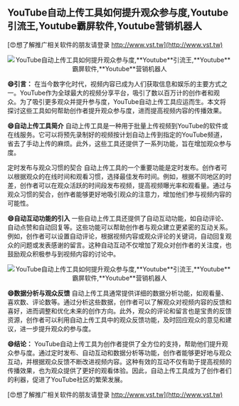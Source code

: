 ## **YouTube自动上传工具如何提升观众参与度,**Youtube**引流王,**Youtube**霸屏软件,**Youtube**营销机器人**

[😍想了解推广相关软件的朋友请登录 http://www.vst.tw](http://www.vst.tw)

 <center><img src="https://vst.tw/MP4/tuiguang/png/3.png" alt="YouTube自动上传工具如何提升观众参与度,**Youtube**引流王,**Youtube**霸屏软件,**Youtube**营销机器人"></center>

**😄引言：**
在当今数字化时代，视频内容已成为人们获取信息和娱乐的主要方式之一。YouTube作为全球最大的视频分享平台，吸引了数以百万计的创作者和观众。为了吸引更多观众并提升参与度，YouTube自动上传工具应运而生。本文将探讨这些工具如何帮助创作者提升观众参与度，进而提高视频内容的传播效果。

**😄自动上传工具简介**
自动上传工具是一种用于批量上传视频到YouTube的软件或在线服务。它可以将预先录制好的视频按计划自动上传到指定的YouTube频道，省去了手动上传的麻烦。此外，这些工具还提供了一系列功能，旨在增加观众参与度。

定时发布与观众习惯的契合
自动上传工具的一个重要功能是定时发布。创作者可以根据观众的在线时间和观看习惯，选择最佳发布时间。例如，根据不同地区的时差，创作者可以在观众活跃的时间段发布视频，提高视频曝光率和观看量。通过与观众习惯的契合，创作者能够更好地吸引观众的注意力，增加他们参与视频内容的可能性。

**😄自动互动功能的引入**
一些自动上传工具还提供了自动互动功能，如自动评论、自动点赞和自动回复等。这些功能可以帮助创作者与观众建立更紧密的互动关系。例如，创作者可以设置自动评论，根据视频内容或观众评论的关键词，自动回复观众的问题或发表感谢的留言。这种自动互动不仅增加了观众对创作者的关注度，也鼓励观众积极参与到视频内容的讨论中。

 <center><img src="https://vst.tw/MP4/tuiguang/png/2.png" alt="YouTube自动上传工具如何提升观众参与度,**Youtube**引流王,**Youtube**霸屏软件,**Youtube**营销机器人"></center>

**😄数据分析与观众反馈**
自动上传工具通常提供详细的数据分析功能，如观看量、喜欢数、评论数等。通过分析这些数据，创作者可以了解观众对视频内容的反馈和喜好，进而调整和优化未来的创作方向。此外，观众的评论和留言也是宝贵的反馈资源，创作者可以利用自动上传工具中的观众反馈功能，及时回应观众的意见和建议，进一步提升观众的参与度。

**😄结论：**
YouTube自动上传工具为创作者提供了全方位的支持，帮助他们提升观众参与度。通过定时发布、自动互动和数据分析等功能，创作者能够更好地与观众互动，并根据观众反馈不断改进视频内容。这种有效的互动不仅有助于提高视频的传播效果，也为观众提供了更好的观看体验。因此，自动上传工具成为了创作者们的利器，促进了YouTube社区的繁荣发展。

[😍想了解推广相关软件的朋友请登录 http://www.vst.tw](http://www.vst.tw)



